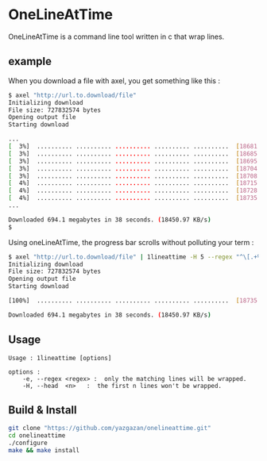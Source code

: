 OneLineAtTime
=============

OneLineAtTime is a command line tool written in c that wrap lines.

## example

When you download a file with axel, you get something like this :

```bash
$ axel "http://url.to.download/file"
Initializing download
File size: 727832574 bytes
Opening output file
Starting download

...
[  3%]  .......... .......... .......... .......... ..........  [18681.6KB/s]
[  3%]  .......... .......... .......... .......... ..........  [18685.2KB/s]
[  3%]  .......... .......... .......... .......... ..........  [18695.7KB/s]
[  3%]  .......... .......... .......... .......... ..........  [18704.9KB/s]
[  3%]  .......... .......... .......... .......... ..........  [18708.7KB/s]
[  4%]  .......... .......... .......... .......... ..........  [18715.9KB/s]
[  4%]  .......... .......... .......... .......... ..........  [18728.6KB/s]
[  4%]  .......... .......... .......... .......... ..........  [18735.1KB/s]
...

Downloaded 694.1 megabytes in 38 seconds. (18450.97 KB/s)
$ 
```

Using oneLineAtTime, the progress bar scrolls without polluting your term :
```bash
$ axel "http://url.to.download/file" | 1lineattime -H 5 --regex "^\[.+%\]"
Initializing download
File size: 727832574 bytes
Opening output file
Starting download

[100%]  .......... .......... .......... .......... ..........  [18735.1KB/s]

Downloaded 694.1 megabytes in 38 seconds. (18450.97 KB/s)
```

## Usage

```
Usage : 1lineattime [options]

options :
    -e, --regex <regex> :  only the matching lines will be wrapped.
    -H, --head  <n>   :  the first n lines won't be wrapped.
```

## Build & Install

```Bash
git clone "https://github.com/yazgazan/onelineattime.git"
cd onelineattime
./configure
make && make install
```

